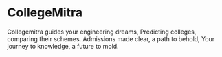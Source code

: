 # CollegeMitra
Collegemitra guides your engineering dreams, Predicting colleges, comparing their schemes.  Admissions made clear, a path to behold, Your journey to knowledge, a future to mold. 
